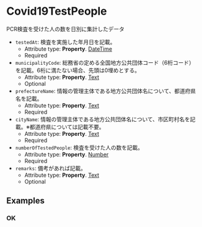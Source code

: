 # Covid19TestPeople

PCR検査を受けた人の数を日別に集計したデータ
-  `testedAt`: 検査を実施した年月日を記載。
   -  Attribute type: **Property**. [DateTime](https://schema.org/DateTime)
   -  Required
-  `municipalityCode`: 総務省の定める全国地方公共団体コード（6桁コード）を記載。6桁に満たない場合、先頭は0埋めとする。
   -  Attribute type: **Property**. [Text](https://schema.org/Text)
   -  Optional
-  `prefectureName`: 情報の管理主体である地方公共団体名について、都道府県名を記載。
   -  Attribute type: **Property**. [Text](https://schema.org/Text)
   -  Required
-  `cityName`: 情報の管理主体である地方公共団体名について、市区町村名を記載。※都道府県については記載不要。
   -  Attribute type: **Property**. [Text](https://schema.org/Text)
   -  Required
-  `numberOfTestedPeople`: 検査を受けた人の数を記載。
   -  Attribute type: **Property**. [Number](https://schema.org/Number)
   -  Required
-  `remarks`: 備考があれば記載。
   -  Attribute type: **Property**. [Text](https://schema.org/Text)
   -  Optional



## Examples

### OK


